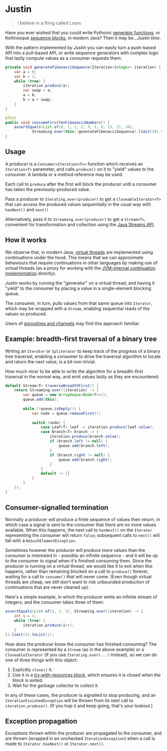 # Justin

> I believe in a thing called Loom.
 
Have you ever wished that you could write Pythonic [generator functions](https://wiki.python.org/moin/Generators), or Kotlinesque [sequence blocks](https://kotlinlang.org/api/core/kotlin-stdlib/kotlin.sequences/sequence.html), in modern Java? Then it may be..._Justin time_.

With the pattern implemented by _Justin_ you can easily turn a push-based API into a pull-based API, or write sequence generators with complex logic that lazily compute values as a consumer requests them:

```java
private void generateFibonacciSequence(Iteration<Integer> iteration) {
    var a = 0;
    var b = 1;
    while (true) {
        iteration.produce(a);
        var swap = a;
        a = b;
        b = a + swap;
    }
}

@Test
public void consumeFirstTenFibonacciNumbers() {
    assertEquals(List.of(0, 1, 1, 2, 3, 5, 8, 13, 21, 34),
            Streaming.over(this::generateFibonacciSequence).limit(10).toList());
}
```

## Usage

A _producer_ is a `Consumer<Iteration<T>>` function which receives an `Iteration<T>` parameter, and calls `produce()` on it to "yield" values to the consumer. A lambda or a method reference may be used.

Each call to `produce` after the first will block the producer until a consumer has taken the previously-produced value.

Pass a producer to `Iterating.over(producer)` to get a `CloseableIterator<T>` that can access the produced values sequentially in the usual way with `hasNext()` and `next()`

Alternatively, pass it to `Streaming.over(producer)` to get a `Stream<T>`, convenient for transformation and collection using the [Java Streams API](https://docs.oracle.com/javase/8/docs/api/java/util/stream/Stream.html).

## How it works

We observe that, in modern Java, [virtual threads](https://docs.oracle.com/en/java/javase/21/core/virtual-threads.html) are implemented using continuations under the hood. This means that we can approximate behaviours that require continuations in other languages by making use of virtual threads (as a proxy for working with the [JVM-internal continuation implementation](https://github.com/openjdk/loom/blob/fibers/src/java.base/share/classes/jdk/internal/vm/Continuation.java) directly).

_Justin_ works by running the "generator" on a virtual thread, and having it "yield" to the consumer by placing a value in a single-element blocking queue.

The consumer, in turn, pulls values from that same queue into `Iterator`, which may be wrapped with a `Stream`, enabling sequential reads of the values so produced.

Users of [goroutines and channels](https://go.dev/tour/concurrency/4) may find this approach familiar.

## Example: breadth-first traversal of a binary tree

Writing an `Iterator` or `Spliterator` to keep track of the progress of a binary tree traversal, enabling a consumer to drive the traversal algorithm to locate and return the next value, is a bit non-trivial.

How much nicer to be able to write the algorithm for a breadth-first traversal in the normal way, and emit values lazily as they are encountered:

```java
default Stream<T> traverseBreadthFirst() {
    return Streaming.over((iteration) -> {
        var queue = new ArrayDeque<Node<T>>();
        queue.add(this);
    
        while (!queue.isEmpty()) {
            var node = queue.removeFirst();
    
            switch (node) {
                case Leaf<T> leaf -> iteration.produce(leaf.value);
                case Branch<T> branch -> {
                    iteration.produce(branch.value);
                    if (branch.left != null) {
                        queue.add(branch.left);
                    }
                    if (branch.right != null) {
                        queue.add(branch.right);
                    }
                }
                default -> {}
            }
        }
    });
}
```

## Consumer-signalled termination

Normally a producer will produce a finite sequence of values then return, in which case a signal is sent to the consumer that there are no more values available. When this happens, the next call to `hasNext()` on the `Iterator` representing the consumer will return `false`; subsequent calls to `next()` will fail with a `NoSuchElementException`.

Sometimes however the producer will produce more values than the consumer is interested in - possibly an infinite sequence - and it will be up to the consumer to signal when it's finished consuming them. Since the producer is running on a virtual thread, we would like it to exit when this happens, rather than remaining blocked on a call to `produce()` forever, waiting for a call to `consume()` that will never come. (Even though virtual threads are cheap, we still don't want to risk unbounded production of continuations that are never cleaned up). 

Here's a simple example, in which the producer emits an infinite stream of integers, and the consumer takes three of them:

```java
assertEquals(List.of(1, 2, 3), Streaming.over((iteration) -> {
    int i = 1;
    while (true) {
        iteration.produce(i++);
    }
}).limit(3).toList());
```

How does the producer know the consumer has finished consuming? The consumer is represented by a `Stream` (as in the above example) or a `CloseableIterator` (if you use `Iterating.over(...)` instead), so we can do one of three things with this object:

1. Explicitly `close()` it.
2. Use it in a [try-with-resources block](https://docs.oracle.com/javase/tutorial/essential/exceptions/tryResourceClose.html), which ensures it is closed when the block is exited.
3. Wait for the garbage collector to collect it.

In any of these cases, the producer is signalled to stop producing, and an `IterationFinishedException` will be thrown from its next call to `iteration.produce()`. (If you trap it and keep going, that's your lookout.)

## Exception propagation

Exceptions thrown within the producer are propagated to the consumer, and are thrown (wrapped in an unchecked `IterationException`) when a call is made to `Iterator.hasNext()` or `Iterator.next()`.

